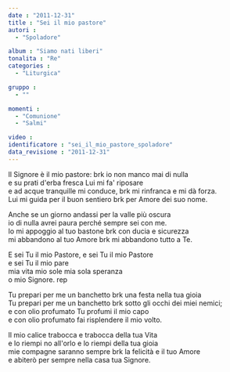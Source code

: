 ```yaml
---
date : "2011-12-31"
title : "Sei il mio pastore"
autori : 
  - "Spoladore"

album : "Siamo nati liberi"
tonalita : "Re"
categories : 
  - "Liturgica"

gruppo : 
  - ""

momenti : 
  - "Comunione"
  - "Salmi"

video : 
identificatore : "sei_il_mio_pastore_spoladore"
data_revisione : "2011-12-31"
---
```

  
  
  
Il Signore è il mio pastore: brk io non manco mai di nulla  
e su prati d'erba fresca Lui mi fa' riposare  
e ad acque tranquille mi conduce, brk mi rinfranca e mi dà forza.  
Lui mi guida per il buon sentiero brk per Amore dei suo nome.    
  
  
  
Anche se un giorno andassi per la valle più oscura  
io di nulla avrei paura perché sempre sei con me.  
Io mi appoggio al tuo bastone brk con ducia e sicurezza  
mi abbandono al tuo Amore brk mi abbandono tutto a Te.  
  
  
  
E sei Tu il mio Pastore, e sei Tu il mio Pastore    
e sei Tu il mio pare  
mia vita mio sole mia sola speranza   
o mio Signore. rep    
  
  
  
  
Tu prepari per me un banchetto brk una festa nella tua gioia  
Tu prepari per me un banchetto brk sotto gli occhi dei miei nemici;  
e con olio profumato Tu profumi il mio capo  
e con olio profumato fai risplendere il mio volto.  
  
  
  
Il mio calice trabocca e trabocca della tua Vita  
e lo riempi no all'orlo e lo riempi della tua gioia  
mie compagne saranno sempre brk la felicità e il tuo Amore  
e abiterò per sempre nella casa tua Signore.  
  
  
  
  
